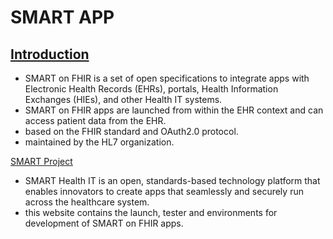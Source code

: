 SMART APP
=========

## [Introduction](http://hl7.org/fhir/smart-app-launch/)
- SMART on FHIR is a set of open specifications to integrate apps with Electronic Health Records (EHRs), portals, Health Information Exchanges (HIEs), and other Health IT systems.
- SMART on FHIR apps are launched from within the EHR context and can access patient data from the EHR.
- based on the FHIR standard and OAuth2.0 protocol.
- maintained by the HL7 organization.

[SMART Project](https://smarthealthit.org/)
- SMART Health IT is an open, standards-based technology platform that enables innovators to create apps that seamlessly and securely run across the healthcare system.
- this website contains the launch, tester and environments for development of SMART on FHIR apps.
